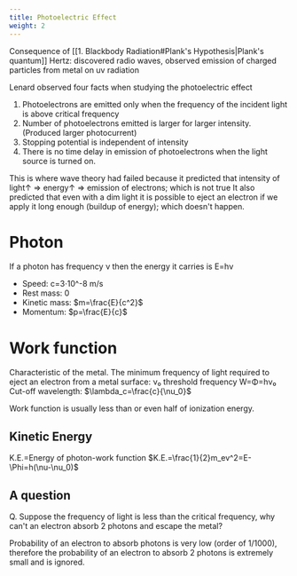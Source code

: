 ```yaml
---
title: Photoelectric Effect
weight: 2
---
```

Consequence of [[1. Blackbody Radiation#Plank's Hypothesis|Plank's quantum]]
Hertz: discovered radio waves, observed emission of charged particles from metal on uv radiation

Lenard observed four facts when studying the photoelectric effect
1. Photoelectrons are emitted only when the frequency of the incident light is above critical frequency
2. Number of photoelectrons emitted is larger for larger intensity. (Produced larger photocurrent)
3. Stopping potential is independent of intensity
4. There is no time delay in emission of photoelectrons when the light source is turned on.

This is where wave theory had failed because it predicted that intensity of light↑ ⇒ energy↑ ⇒ emission of electrons; which is not true
It also predicted that even with a dim light it is possible to eject an electron if we apply it long enough (buildup of energy); which doesn't happen.

# Photon
If a photon has frequency ν then the energy it carries is E=hν
* Speed: c=3⋅10^-8 m/s
* Rest mass: 0
* Kinetic mass: $m=\frac{E}{c^2}$
* Momentum: $p=\frac{E}{c}$

# Work function
Characteristic of the metal.
The minimum frequency of light required to eject an electron from a metal surface: ν₀ threshold frequency
W=Φ=hν₀
Cut-off wavelength: $\lambda_c=\frac{c}{\nu_0}$

Work function is usually less than or even half of ionization energy.

## Kinetic Energy
K.E.=Energy of photon-work function
$K.E.=\frac{1}{2}m_ev^2=E-\Phi=h(\nu-\nu_0)$

## A question

Q. Suppose the frequency of light is less than the critical frequency, why can't an electron absorb 2 photons and escape the metal?

Probability of an electron to absorb photons is very low (order of 1/1000), therefore the probability of an electron to absorb 2 photons is extremely small and is ignored.